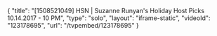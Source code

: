 {
    "title": "[1508521049] HSN | Suzanne Runyan's Holiday Host Picks 10.14.2017 - 10 PM",
    "type": "solo",
    "layout": "iframe-static",
    "videoId": "123178695",
    "url": "\/tvpembed\/123178695"
}